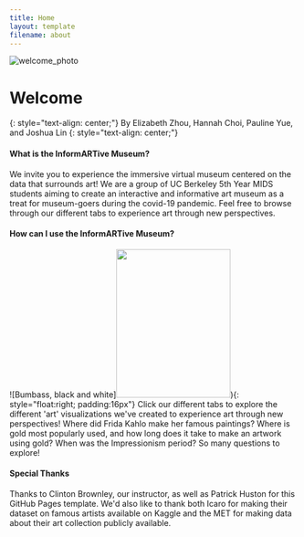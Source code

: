 ```yaml
---
title: Home
layout: template
filename: about
--- 
```


![welcome_photo](http://res.cloudinary.com/simpleview/image/upload/v1570745187/clients/wichita-redesign/Visit_Wichita_Kansas_Wichita_Art_Museum_ab2f81d5-0500-4ccd-af3a-20835143dc89.jpg)

# Welcome
{: style="text-align: center;"}
By Elizabeth Zhou, Hannah Choi, Pauline Yue, and Joshua Lin
{: style="text-align: center;"}

#### What is the InformARTive Museum?
We invite you to experience the immersive virtual museum centered on the data that surrounds art! We are a group of UC Berkeley 5th Year MIDS students aiming to create an interactive and informative art museum as a treat for museum-goers during the covid-19 pandemic. Feel free to browse through our different tabs to experience art through new perspectives.

#### How can I use the InformARTive Museum?
![Bumbass, black and white]<img src = "https://upload.wikimedia.org/wikipedia/commons/thumb/3/32/Bumbass%2C_black_and_white%2C_Metropolitan_Museum_of_Art.jpg/640px-Bumbass%2C_black_and_white%2C_Metropolitan_Museum_of_Art.jpg" width="200" height="260">){: style="float:right; padding:16px"}
Click our different tabs to explore the different 'art' visualizations we've created to experience art through new perspectives! Where did Frida Kahlo make her famous paintings? Where is gold most popularly used, and how long does it take to make an artwork using gold? When was the Impressionism period? So many questions to explore!

#### Special Thanks
Thanks to Clinton Brownley, our instructor, as well as Patrick Huston for this GitHub Pages template. We'd also like to thank both Icaro for making their dataset on famous artists available on Kaggle and the MET for making data about their art collection publicly available.
